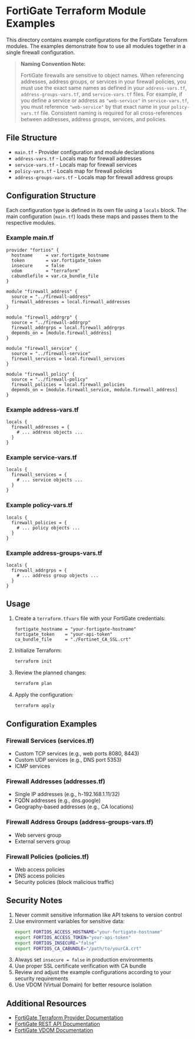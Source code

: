 # FortiGate Terraform Module Examples

This directory contains example configurations for the FortiGate Terraform modules. The examples demonstrate how to use all modules together in a single firewall configuration.

> **Naming Convention Note:**
> 
> FortiGate firewalls are sensitive to object names. When referencing addresses, address groups, or services in your firewall policies, you must use the exact same names as defined in your `address-vars.tf`, `address-groups-vars.tf`, and `service-vars.tf` files. For example, if you define a service or address as `"web-service"` in `service-vars.tf`, you must reference `"web-service"` by that exact name in your `policy-vars.tf` file. Consistent naming is required for all cross-references between addresses, address groups, services, and policies.

## File Structure

- `main.tf` - Provider configuration and module declarations
- `address-vars.tf` - Locals map for firewall addresses
- `service-vars.tf` - Locals map for firewall services
- `policy-vars.tf` - Locals map for firewall policies
- `address-groups-vars.tf` - Locals map for firewall address groups

## Configuration Structure

Each configuration type is defined in its own file using a `locals` block. The main configuration (`main.tf`) loads these maps and passes them to the respective modules.

### Example main.tf
```hcl
provider "fortios" {
  hostname     = var.fortigate_hostname
  token        = var.fortigate_token
  insecure     = false
  vdom         = "terraform"
  cabundlefile = var.ca_bundle_file
}

module "firewall_address" {
  source = "../firewall-address"
  firewall_addresses = local.firewall_addresses
}

module "firewall_addrgrp" {
  source = "../firewall-addrgrp"
  firewall_addrgrps = local.firewall_addrgrps
  depends_on = [module.firewall_address]
}

module "firewall_service" {
  source = "../firewall-service"
  firewall_services = local.firewall_services
}

module "firewall_policy" {
  source = "../firewall-policy"
  firewall_policies = local.firewall_policies
  depends_on = [module.firewall_service, module.firewall_address]
}
```

### Example address-vars.tf
```hcl
locals {
  firewall_addresses = {
    # ... address objects ...
  }
}
```

### Example service-vars.tf
```hcl
locals {
  firewall_services = {
    # ... service objects ...
  }
}
```

### Example policy-vars.tf
```hcl
locals {
  firewall_policies = {
    # ... policy objects ...
  }
}
```

### Example address-groups-vars.tf
```hcl
locals {
  firewall_addrgrps = {
    # ... address group objects ...
  }
}
```

## Usage

1. Create a `terraform.tfvars` file with your FortiGate credentials:
   ```hcl
   fortigate_hostname = "your-fortigate-hostname"
   fortigate_token    = "your-api-token"
   ca_bundle_file     = "./Fortinet_CA_SSL.crt"
   ```

2. Initialize Terraform:
   ```bash
   terraform init
   ```

3. Review the planned changes:
   ```bash
   terraform plan
   ```

4. Apply the configuration:
   ```bash
   terraform apply
   ```

## Configuration Examples

### Firewall Services (services.tf)
- Custom TCP services (e.g., web ports 8080, 8443)
- Custom UDP services (e.g., DNS port 5353)
- ICMP services

### Firewall Addresses (addresses.tf)
- Single IP addresses (e.g., h-192.168.1.11/32)
- FQDN addresses (e.g., dns.google)
- Geography-based addresses (e.g., CA locations)

### Firewall Address Groups (address-groups-vars.tf)
- Web servers group
- External servers group

### Firewall Policies (policies.tf)
- Web access policies
- DNS access policies
- Security policies (block malicious traffic)

## Security Notes

1. Never commit sensitive information like API tokens to version control
2. Use environment variables for sensitive data:
   ```bash
   export FORTIOS_ACCESS_HOSTNAME="your-fortigate-hostname"
   export FORTIOS_ACCESS_TOKEN="your-api-token"
   export FORTIOS_INSECURE="false"
   export FORTIOS_CA_CABUNDLE="/path/to/yourCA.crt"
   ```
3. Always set `insecure = false` in production environments
4. Use proper SSL certificate verification with CA bundle
5. Review and adjust the example configurations according to your security requirements
6. Use VDOM (Virtual Domain) for better resource isolation

## Additional Resources

- [FortiGate Terraform Provider Documentation](https://registry.terraform.io/providers/fortinetdev/fortios/latest/docs)
- [FortiGate REST API Documentation](https://fndn.fortinet.net/)
- [FortiGate VDOM Documentation](https://docs.fortinet.com/document/fortigate/7.0.0/administration-guide/71273/virtual-domains) 